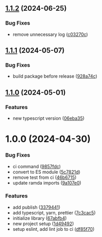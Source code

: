 ## [1.1.2](https://github.com/haqq-network/app-store-scraper/compare/v1.1.1...v1.1.2) (2024-06-25)

### Bug Fixes

* remove unnecessary log ([c03270c](https://github.com/haqq-network/app-store-scraper/commit/c03270c92d802b1603883de2e8301efce3753e6e))

## [1.1.1](https://github.com/haqq-network/app-store-scraper/compare/v1.1.0...v1.1.1) (2024-05-07)

### Bug Fixes

- build package before release ([928a74c](https://github.com/haqq-network/app-store-scraper/commit/928a74cfe228a0545bb78e340770c37df6bb2e3e))

## [1.1.0](https://github.com/haqq-network/app-store-scraper/compare/v1.0.0...v1.1.0) (2024-05-01)

### Features

- new typescript version ([06eba35](https://github.com/haqq-network/app-store-scraper/commit/06eba35aab27af97eba0ef56a529242749bd8964))

# 1.0.0 (2024-04-30)

### Bug Fixes

- ci command ([9857fdc](https://github.com/haqq-network/app-store-scraper/commit/9857fdc99318519802df9060bd842ee84701d6d4))
- convert to ES module ([5c7821d](https://github.com/haqq-network/app-store-scraper/commit/5c7821dd113f8dd1e01fe141ea5230bcd09bfb69))
- remove test from ci ([46b6715](https://github.com/haqq-network/app-store-scraper/commit/46b671567d4c3e03e58ff37f0974dbd04b004bcf))
- update ramda imports ([9a107e0](https://github.com/haqq-network/app-store-scraper/commit/9a107e03892cad2dcf6b4223ae86a096b36ed45d))

### Features

- add publish ([3379441](https://github.com/haqq-network/app-store-scraper/commit/33794415ad6299f67b65a88a09b92e084a0a1215))
- add typescript, yarn, prettier ([7c3cac5](https://github.com/haqq-network/app-store-scraper/commit/7c3cac53bdd93cfd5428c003f1c2d32767ac8e45))
- initialize library ([67abfb4](https://github.com/haqq-network/app-store-scraper/commit/67abfb4344c93e8193c05c099d89962bd3b3fa57))
- new project setup ([1d49492](https://github.com/haqq-network/app-store-scraper/commit/1d494925c033aafe2da935e1eb986dd3d2ca2825))
- setup eslint, add lint job to ci ([df85f70](https://github.com/haqq-network/app-store-scraper/commit/df85f70e7934be003063702a426c0d450b5c8976))

